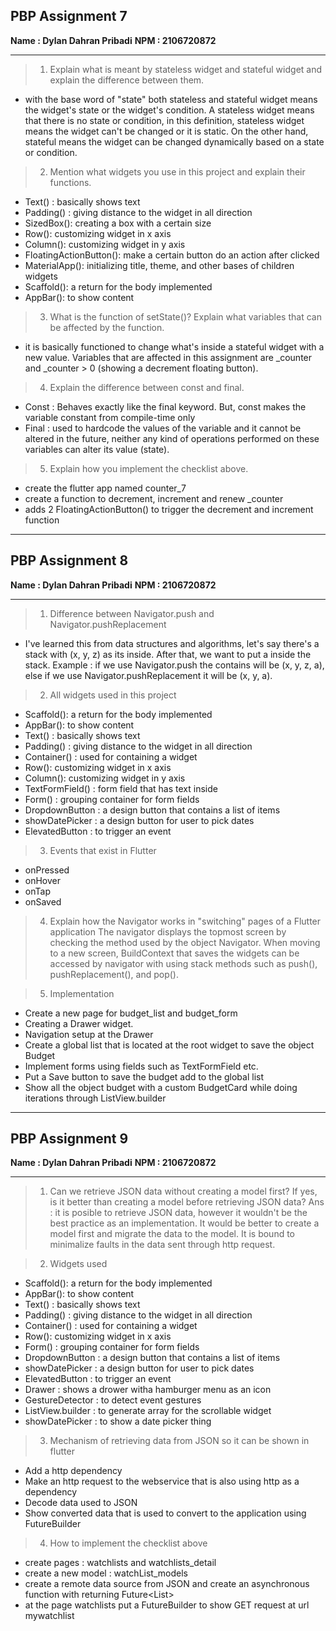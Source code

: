 PBP Assignment 7 
----------------
**Name : Dylan Dahran Pribadi**
**NPM  : 2106720872**

-----------------

>1. Explain what is meant by stateless widget and stateful widget and explain the difference between them.

- with the base word of "state" both stateless and stateful widget means the widget's state or the widget's condition. A stateless widget means that there is no state or condition, in this definition, stateless widget means the widget can't be changed or it is static. On the other hand, stateful means the widget can be changed dynamically based on a state or condition.

>2. Mention what widgets you use in this project and explain their functions.

- Text() : basically shows text
- Padding() : giving distance to the widget in all direction
- SizedBox(): creating a box with a certain size
- Row(): customizing widget in x axis
- Column(): customizing widget in y axis
- FloatingActionButton(): make a certain button do an action after clicked
- MaterialApp(): initializing title, theme, and other bases of children widgets
- Scaffold(): a return for the body implemented
- AppBar(): to show content

>3. What is the function of setState()? Explain what variables that can be affected by the function.

- it is basically functioned to change what's inside a stateful widget with a new value. Variables that are affected in this assignment are _counter and _counter > 0 (showing a decrement floating button).

>4. Explain the difference between const and final.

- Const : Behaves exactly like the final keyword. But, const makes the variable constant from compile-time only
- Final : used to hardcode the values of the variable and it cannot be altered in the future, neither any kind of operations performed on these variables can alter its value (state).

>5. Explain how you implement the checklist above.

- create the flutter app named counter_7
- create a function to decrement, increment and renew _counter
- adds 2 FloatingActionButton() to trigger the decrement and increment function

----------------
PBP Assignment 8
----------------
**Name : Dylan Dahran Pribadi**
**NPM  : 2106720872**

-----------------
>1. Difference between Navigator.push and Navigator.pushReplacement
- I've learned this from data structures and algorithms, let's say there's a stack with (x, y, z) as its inside. After that, we want to put a inside the stack. Example : if we use Navigator.push the contains will be (x, y, z, a), else if we use Navigator.pushReplacement it will be (x, y, a).

>2. All widgets used in this project
- Scaffold(): a return for the body implemented
- AppBar(): to show content
- Text() : basically shows text
- Padding() : giving distance to the widget in all direction
- Container() : used for containing a widget
- Row(): customizing widget in x axis
- Column(): customizing widget in y axis
- TextFormField() : form field that has text inside
- Form() : grouping container for form fields
- DropdownButton : a design button that contains a list of items
- showDatePicker : a design button for user to pick dates
- ElevatedButton : to trigger an event

>3. Events that exist in Flutter
- onPressed
- onHover
- onTap
- onSaved

>4. Explain how the Navigator works in "switching" pages of a Flutter application
The navigator displays the topmost screen by checking the method used by the object Navigator. When moving to a new screen, BuildContext that saves the widgets can be accessed by navigator with using stack methods such as push(), pushReplacement(), and pop().

>5. Implementation
- Create a new page for budget_list and budget_form
- Creating a Drawer widget.
- Navigation setup at the Drawer
- Create a global list that is located at the root widget to save the object Budget
- Implement forms using fields such as TextFormField etc.
- Put a Save button to save the budget add to the global list
- Show all the object budget with a custom BudgetCard while doing iterations through ListView.builder

-----------------
PBP Assignment 9 
----------------
**Name : Dylan Dahran Pribadi**
**NPM  : 2106720872**

-----------------
>1. Can we retrieve JSON data without creating a model first? If yes, is it better than creating a model before retrieving JSON data?
Ans : it is posible to retrieve JSON data, however it wouldn't be the best practice as an implementation. It would be better to create a model first and migrate the data to the model. It is bound to minimalize faults in the data sent through http request.

>2. Widgets used
- Scaffold(): a return for the body implemented
- AppBar(): to show content
- Text() : basically shows text
- Padding() : giving distance to the widget in all direction
- Container() : used for containing a widget
- Row(): customizing widget in x axis
- Form() : grouping container for form fields
- DropdownButton : a design button that contains a list of items
- showDatePicker : a design button for user to pick dates
- ElevatedButton : to trigger an event
- Drawer : shows a drower witha hamburger menu as an icon
- GestureDetector : to detect event gestures
- ListView.builder : to generate array for the scrollable widget
- showDatePicker : to show a date picker thing

>3. Mechanism of retrieving data from JSON so it can be shown in flutter
- Add a http dependency
- Make an http request to the webservice that is also using http as a dependency
- Decode data used to JSON
- Show converted data that is used to convert to the application using FutureBuilder

>4. How to implement the checklist above
- create pages : watchlists and watchlists_detail
- create a new model : watchList_models
- create a remote data source from JSON and create an asynchronous function with returning Future<List<WatchItem>> 
- at the page watchlists put a FutureBuilder to show GET request at url mywatchlist
